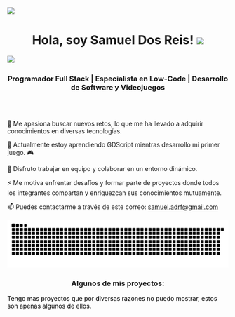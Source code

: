 <img src="https://user-images.githubusercontent.com/73097560/115834477-dbab4500-a447-11eb-908a-139a6edaec5c.gif">
<h1 align="center">
Hola, soy Samuel Dos Reis!
	<a href="https://github.com/Bouaskaoun" target="_self">
		<img src="https://media.giphy.com/media/hvRJCLFzcasrR4ia7z/giphy.gif" width="30">
	</a>
</h1>
<img src="https://user-images.githubusercontent.com/73097560/115834477-dbab4500-a447-11eb-908a-139a6edaec5c.gif">

<h3 align="center">Programador Full Stack | Especialista en Low-Code | Desarrollo de Software y Videojuegos</h3>
<br><br>

🔭 Me apasiona buscar nuevos retos, lo que me ha llevado a adquirir conocimientos en diversas tecnologías.

🌱 Actualmente estoy aprendiendo GDScript mientras desarrollo mi primer juego. 🎮

👯 Disfruto trabajar en equipo y colaborar en un entorno dinámico.

⚡ Me motiva enfrentar desafíos y formar parte de proyectos donde todos los integrantes compartan y enriquezcan sus conocimientos mutuamente.

📫 Puedes contactarme a través de este correo: samuel.adrf@gmail.com

<p align="center">
  <img src="https://github.com/StefanosSt/StefanosSt/blob/main/github-user-contribution.svg" alt="snake">
</p>

<h3 align="center">Algunos de mis proyectos:</h3>
<p style="color: black;">
	Tengo mas proyectos que por diversas razones no puedo mostrar, estos son apenas algunos de ellos.
</p>
